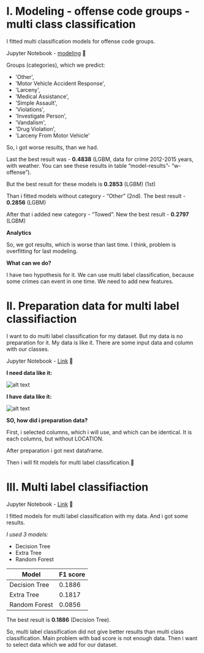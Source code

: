 # I. Modeling - offense code groups - multi class classification

I fitted multi classification models for offense code groups.

Jupyter Notebook - [modeling](https://github.com/OleksandrKosovan/predicting-boston-offense/blob/master/6-modeling-with-weather-data/1-modeling.ipynb) :link:

Groups (categories), which we predict:
- 'Other', 
- 'Motor Vehicle Accident Response', 
- 'Larceny',
- 'Medical Assistance', 
- 'Simple Assault',
- 'Violations',
- 'Investigate Person', 
- 'Vandalism',
- 'Drug Violation',
- 'Larceny From Motor Vehicle'
	
So, i got worse results, than we had.

Last the best result was - **0.4838** (LGBM, data for crime 2012-2015 years, with weather. You can see these results in table “model-results”- “w-offense”).

But the best result for these models is **0.2853** (LGBM) (1st)
	
Than i fitted models without category - “Other” (2nd). 	The best result - **0.2856** (LGBM)

After that i added new category - “Towed”. 	New the best result - **0.2797** (LGBM)

**Analytics**

So, we got results, which is worse than last time. I think, problem is overfitting for last modeling.

**What can we do?**

I have two hypothesis for it. We can use multi label classification, because some crimes can event in one time. We need to add new features.


# II. Preparation data for multi label classifiaction

I want to do multi label classification for my dataset. But my data is no preparation for it. My data is like it. There are some input data and column with our classes. 

Jupyter Notebook - [Link](https://github.com/OleksandrKosovan/predicting-boston-offense/blob/master/6-modeling-with-weather-data/2-preparation-data-for-multi-label-classifiaction.ipynb) :link:

**I need data like it:**

![alt text](https://s3-ap-south-1.amazonaws.com/av-blog-media/wp-content/uploads/2017/08/25230858/Screen-Shot-2017-08-25-at-12.46.30-AM.png)

**I have data like it:**

![alt text](https://s3-ap-south-1.amazonaws.com/av-blog-media/wp-content/uploads/2017/08/25230915/Screen-Shot-2017-08-25-at-12.46.37-AM.png)

**SO, how did i preparation data?**

First, i selected columns, which i will use, and which can be identical. 
It is each columns, but without LOCATION.

After preparation i got next dataframe. 

Then i will fit models for multi label classification.

# III. Multi label classifiaction

Jupyter Notebook - [Link](https://github.com/OleksandrKosovan/predicting-boston-offense/blob/master/6-modeling-with-weather-data/3-modeling-multi-labels.ipynb) :link:

I fitted models for multi label classification with my data. And i got some results. 

*I used 3 models:*

- Decision Tree
- Extra Tree
- Random Forest

Model | F1 score
------|----------
Decision Tree | 0.1886
Extra Tree | 0.1817
Random Forest | 0.0856

The best result is **0.1886** (Decision Tree).

So, multi label classification did not give better results than multi class classification. Main problem with bad score is not enough data. Then i want to select data which we add for our dataset.
